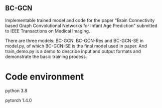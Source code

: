 ## BC-GCN
Implementable trained model and code for the paper "Brain Connectivity based Graph Convolutional Networks for Infant Age Prediction" submitted to IEEE Transactions on Medical Imaging.

There are three models: BC-GCN, BC-GCN-Res and BC-GCN-SE in model.py, of which BC-GCN-SE is the final model used in paper. And train_demo.py is a demo to describe input and output formats and demonstrate the basic training process.

# Code environment

python 3.8

pytorch 1.4.0
